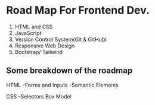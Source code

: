 # Road Map For Frontend Dev.


1. HTML and CSS
2. JavaScript
3. Version Control System(Git & GitHub)
4. Responsive Web Design
5. Bootstrap/ Tailwind

## Some breakdown of the roadmap
HTML
-Forms and Inputs
-Semantic Elements

CSS
-Selectors
Box Model





